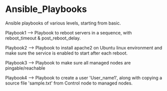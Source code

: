 # Ansible_Playbooks
Ansible playbooks of various levels, starting from basic.

Playbook1 --> Playbook to reboot servers in a sequence, with reboot_timeout & post_reboot_delay.

Playbook2 --> Playbook to install apache2 on Ubuntu linux environment and make sure the service is enabled to start after each reboot.

Playbook3 --> Playbook to make sure all managed nodes are pingable/reachable

Playbook4 --> Playbook to create a user 'User_name1', along with copying a source file 'sample.txt' from Control node to managed nodes.
